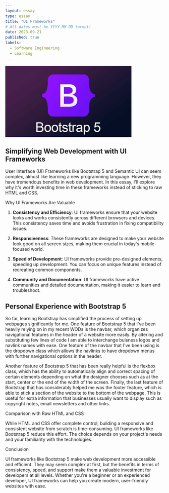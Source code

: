 ```yaml
---
layout: essay
type: essay
title: "UI Frameworks"
# All dates must be YYYY-MM-DD format!
date: 2023-09-21
published: true
labels:
  - Software Engineering
  - Learning
---
```


<img width="400px" class="rounded float-start pe-4" src="../img/Bootstrap5.jpg">

## Simplifying Web Development with UI Frameworks

User Interface (UI) Frameworks like Bootstrap 5 and Semantic UI can seem complex, almost like learning a new programming language. However, they have tremendous benefits in web development. In this essay, I'll explore why it's worth investing time in these frameworks instead of sticking to raw HTML and CSS.

Why UI Frameworks Are Valuable

1. **Consistency and Efficiency**: UI frameworks ensure that your website looks and works consistently across different browsers and devices. This consistency saves time and avoids frustration in fixing compatibility issues.

2. **Responsiveness**: These frameworks are designed to make your website look good on all screen sizes, making them crucial in today's mobile-focused world.

3. **Speed of Development**: UI frameworks provide pre-designed elements, speeding up development. You can focus on unique features instead of recreating common components.

4. **Community and Documentation**: UI frameworks have active communities and detailed documentation, making it easier to learn and troubleshoot.

## Personal Experience with Bootstrap 5

So far, learning Bootstrap has simplified the process of setting up webpages significantly for me. One feature of Bootstrap 5 that I've been heavily relying on in my recent WODs is the navbar, which organizes navigational features in the header of a website more easily. By altering and substituting few lines of code I am able to interchange buisness logos and navlink names with ease. One feature of the navbar that I've been using is the dropdown class which allows the navlinks to have dropdown menus with further navigational options in the header. 

Another feature of Bootstrap 5 that has been really helpful is the flexbox class, which has the ability to automatically align and correct spacing of certain elements depending on what the designer chooses such as at the start, center or the end of the width of the screen. Finally, the last feature of Bootstrap that has considerably helped me was the footer feature, which is able to stick a section of the website to the bottom of the webpage. This is useful for extra information that businesses usually want to display such as copyright notes, email newsletters and other links.

Comparison with Raw HTML and CSS

While HTML and CSS offer complete control, building a responsive and consistent website from scratch is time-consuming. UI frameworks like Bootstrap 5 reduce this effort. The choice depends on your project's needs and your familiarity with the technologies.

Conclusion

UI frameworks like Bootstrap 5 make web development more accessible and efficient. They may seem complex at first, but the benefits in terms of consistency, speed, and support make them a valuable investment for developers at all levels. Whether you're a beginner or an experienced developer, UI frameworks can help you create modern, user-friendly websites with ease.
